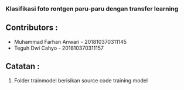 ### Klasifikasi foto rontgen paru-paru dengan transfer learning
## Contributors :
* Muhammad Farhan Anwari - 201810370311145
* Teguh Dwi Cahyo - 201810370311157
## Catatan :
1. Folder trainmodel berisikan source code training model 
